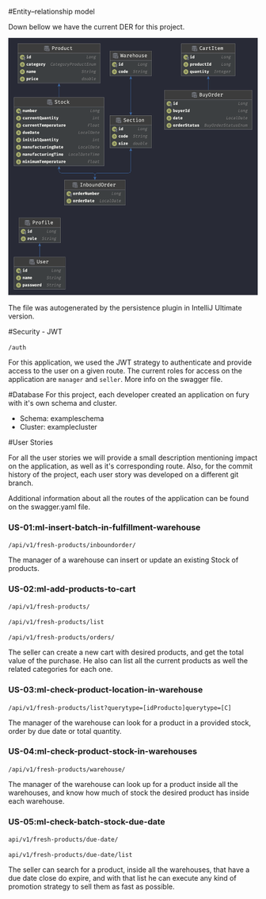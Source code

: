 #Entity–relationship model

Down bellow we have the current DER for this project.

![](resources/DER.png)

The file was autogenerated by the persistence plugin in IntelliJ Ultimate version.

#Security - JWT

``/auth``

For this application, we used the JWT strategy to authenticate and provide access to the user on a given route.
The current roles for access on the application are ```manager``` and ``seller``.
More info on the swagger file.

#Database
For this project, each developer created an application on fury with it's own schema and cluster. 

- Schema: exampleschema
- Cluster: examplecluster

#User Stories

For all the user stories we will provide a small description mentioning impact on the application, as well as it's corresponding route.
Also, for the commit history of the project, each user story was developed on a different git branch.

Additional information about all the routes of the application can be found on the swagger.yaml file.

### US-01:ml-insert-batch-in-fulfillment-warehouse

``/api/v1/fresh-products/inboundorder/``

The manager of a warehouse can insert or update an existing Stock of products.

### US-02:ml-add-products-to-cart
``/api/v1/fresh-products/``

``/api/v1/fresh-products/list``

``/api/v1/fresh-products/orders/``

The seller can create a new cart with desired products, and get the total value of the purchase.
He also can list all the current products as well the related categories for each one.

### US-03:ml-check-product-location-in-warehouse

``/api/v1/fresh-products/list?querytype=[idProducto]querytype=[C]``

The manager of the warehouse can look for a product in a provided stock, order by due date or total quantity.

### US-04:ml-check-product-stock-in-warehouses

``/api/v1/fresh-products/warehouse/``

The manager of the warehouse can look up for a product inside all the warehouses, and know how much of stock the desired
product has inside each warehouse.


### US-05:ml-check-batch-stock-due-date

``api/v1/fresh-products/due-date/``

``api/v1/fresh-products/due-date/list``

The seller can search for a product, inside all the warehouses, that have a due date close do expire, 
and with that list he can execute any kind of promotion strategy to sell them as fast as possible.
